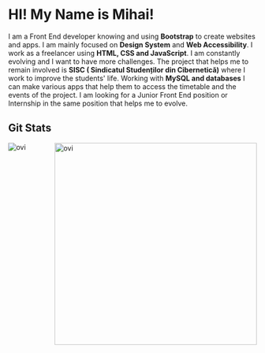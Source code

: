 
<p align="center">
  <h1>HI! My Name is Mihai!</h1>
</p>


I am a Front End developer knowing and using **Bootstrap** to create websites and apps. I am mainly focused on **Design System** and **Web Accessibility**. I work as a freelancer using **HTML, CSS and JavaScript**. I am constantly evolving and I want to have more challenges. The project that helps me to remain involved is **SISC ( Sindicatul Studenților din Cibernetică)** where I work to improve the students' life. Working with **MySQL and databases** I can make various apps that help them to access the timetable and the events of the project. I am looking for a Junior Front End position or Internship in the same position that helps me to evolve.

## Git Stats

<p><img align="left" src="https://github-readme-stats.vercel.app/api/top-langs?username=BaltacMihai&show_icons=true&locale=en&layout=compact&theme=chartreuse-dark" alt="ovi" /></p>

<p>&nbsp;<img align="right" src="https://github-readme-stats.vercel.app/api?username=BaltacMihai&show_icons=true&locale=en&theme=chartreuse-dark" alt="ovi" width="410" /></p>
<br><br><br><br><br>
